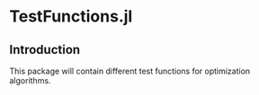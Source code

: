 # TestFunctions.jl
## Introduction
This package will contain different test functions for optimization algorithms.
